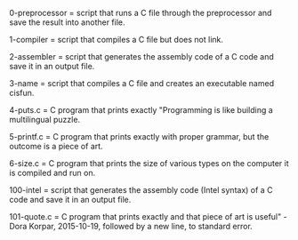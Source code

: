 0-preprocessor = script that runs a C file through the preprocessor and save the result into another file.

1-compiler = script that compiles a C file but does not link.

2-assembler = script that generates the assembly code of a C code and save it in an output file.

3-name = script that compiles a C file and creates an executable named cisfun.

4-puts.c = C program that prints exactly "Programming is like building a multilingual puzzle.

5-printf.c =  C program that prints exactly with proper grammar, but the outcome is a piece of art.

6-size.c = C program that prints the size of various types on the computer it is compiled and run on.

100-intel = script that generates the assembly code (Intel syntax) of a C code and save it in an output file.

101-quote.c = C program that prints exactly and that piece of art is useful" - Dora Korpar, 2015-10-19, followed by a new line, to standard error.
